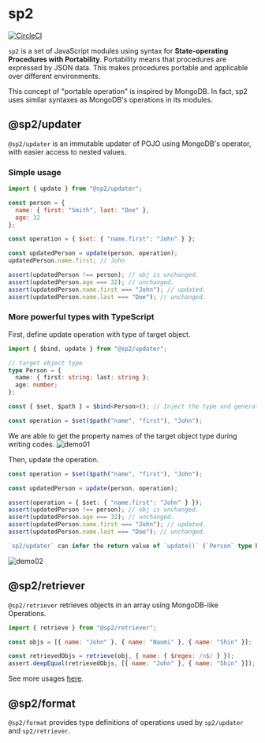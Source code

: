 
# sp2
[![CircleCI](https://circleci.com/gh/phenyl-js/sp2/tree/master.svg?style=svg)](https://circleci.com/gh/phenyl-js/sp2/tree/master)

`sp2` is a set of JavaScript modules using syntax for **State-operating Procedures with Portability**.
Portability means that procedures are expressed by JSON data. This makes procedures portable and applicable over different environments.

This concept of "portable operation" is inspired by MongoDB. In fact, sp2 uses similar syntaxes as MongoDB's operations in its modules.

## @sp2/updater

`@sp2/updater` is an immutable updater of POJO using MongoDB's operator, with easier access to nested values.

### Simple usage
```js
import { update } from "@sp2/updater";

const person = {
  name: { first: "Smith", last: "Doe" },
  age: 32
};

const operation = { $set: { "name.first": "John" } };

const updatedPerson = update(person, operation);
updatedPerson.name.first; // John

assert(updatedPerson !== person); // obj is unchanged.
assert(updatedPerson.age === 32); // unchanged.
assert(updatedPerson.name.first === "John"); // updated.
assert(updatedPerson.name.last === "Doe"); // unchanged.

```

### More powerful types with TypeScript
First, define update operation with type of target object.

```ts
import { $bind, update } from "@sp2/updater";

// target object type
type Person = {
  name: { first: string; last: string };
  age: number;
};

const { $set, $path } = $bind<Person>(); // Inject the type and generate operation-creating functions.

const operation = $set($path("name", "first"), "John");
```

We are able to get the property names of the target object type during writing codes.
![demo01](https://user-images.githubusercontent.com/196333/51425391-e6e6e900-1c1e-11e9-8a23-bc3557f00ade.gif)

Then, update the operation.
```ts
const operation = $set($path("name", "first"), "John");

const updatedPerson = update(person, operation);

assert(operation = { $set: { "name.first": "John" } });
assert(updatedPerson !== person); // obj is unchanged.
assert(updatedPerson.age === 32); // unchanged.
assert(updatedPerson.name.first === "John"); // updated.
assert(updatedPerson.name.last === "Doe"); // unchanged.

`sp2/updater` can infer the return value of `update()` (`Person` type here).
```
![demo02](https://user-images.githubusercontent.com/196333/51425384-c028b280-1c1e-11e9-92b3-c5f24b322b9b.gif)


## @sp2/retriever
`@sp2/retriever` retrieves objects in an array using MongoDB-like Operations.

```js
import { retrieve } from "@sp2/retriever";

const objs = [{ name: "John" }, { name: "Naomi" }, { name: "Shin" }];

const retrievedObjs = retrieve(obj, { name: { $regex: /n$/ } });
assert.deepEqual(retrievedObjs, [{ name: "John" }, { name: "Shin" }]);
```

See more usages [here]().

## @sp2/format

`@sp2/format` provides type definitions of operations used by `sp2/updater` and `sp2/retriever`.
